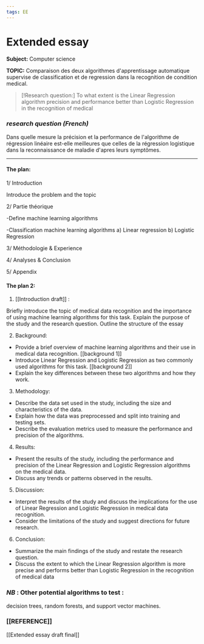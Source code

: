 ```yaml
---
tags: EE
---
```


# Extended essay


**Subject:** Computer science
 
 **TOPIC:** Comparaison des deux algorithmes d'apprentissage automatique supervise de classification et de regression dans la recognition de condition medical.
 
 >[!Research question:]
 >To what extent is the Linear Regression algorithm precision and performance better than Logistic Regression in the recognition of medical 

### *research question (French)*
Dans quelle mesure la précision et la performance de l'algorithme de régression linéaire est-elle meilleures que celles de la régression logistique dans la reconnaissance de maladie d'apres leurs symptômes.

----- 

#### **The plan:** 
1/ Introduction

Introduce the problem and the topic 
  
2/ Partie théorique

-Define machine learning algorithms

-Classification machine learning algorithms
 a) Linear regression
 b) Logistic Regression

3/ Méthodologie & Experience

4/ Analyses & Conclusion 

5/ Appendix

#### **The plan 2:** 

1.  [[Introduction draft]] :

  Briefly introduce the topic of medical data recognition and the importance of using machine learning algorithms for this task. 
  Explain the purpose of the study and the research question.
  Outline the structure of the essay

2.  Background:

-   Provide a brief overview of machine learning algorithms and their use in medical data recognition. [[background 1]]
-   Introduce Linear Regression and Logistic Regression as two commonly used algorithms for this task.
  [[background 2]] 
-   Explain the key differences between these two algorithms and how they work.

3.  Methodology:

-   Describe the data set used in the study, including the size and characteristics of the data.
-   Explain how the data was preprocessed and split into training and testing sets.
-   Describe the evaluation metrics used to measure the performance and precision of the algorithms.

4.  Results:

-   Present the results of the study, including the performance and precision of the Linear Regression and Logistic Regression algorithms on the medical data.
-   Discuss any trends or patterns observed in the results.

5.  Discussion:

-   Interpret the results of the study and discuss the implications for the use of Linear Regression and Logistic Regression in medical data recognition.
-   Consider the limitations of the study and suggest directions for future research.

6.  Conclusion:

-   Summarize the main findings of the study and restate the research question.
-   Discuss the extent to which the Linear Regression algorithm is more precise and performs better than Logistic Regression in the recognition of medical data

### *NB* : Other potential algorithms to test :
decision trees, random forests, and support vector machines.

### [[REFERENCE]]

[[Extended essay draft final]] 